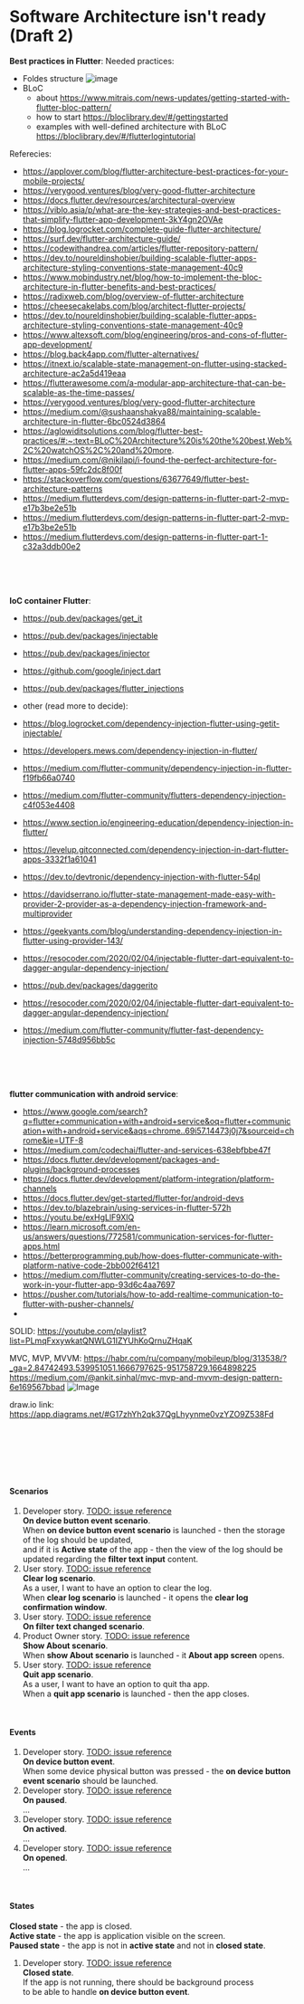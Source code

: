 # Software Architecture isn't ready (Draft 2)

**Best practices in Flutter**:
Needed practices:
- Foldes structure
![image](https://user-images.githubusercontent.com/45210795/214284000-8eb1750b-e00f-4c49-b252-8fa102681989.png)
- BLoC
  - about https://www.mitrais.com/news-updates/getting-started-with-flutter-bloc-pattern/
  - how to start https://bloclibrary.dev/#/gettingstarted
  - examples with well-defined architecture with BLoC https://bloclibrary.dev/#/flutterlogintutorial

Referecies:
- https://applover.com/blog/flutter-architecture-best-practices-for-your-mobile-projects/
- https://verygood.ventures/blog/very-good-flutter-architecture
- https://docs.flutter.dev/resources/architectural-overview
- https://viblo.asia/p/what-are-the-key-strategies-and-best-practices-that-simplify-flutter-app-development-3kY4gn2OVAe
- https://blog.logrocket.com/complete-guide-flutter-architecture/
- https://surf.dev/flutter-architecture-guide/
- https://codewithandrea.com/articles/flutter-repository-pattern/
- https://dev.to/noureldinshobier/building-scalable-flutter-apps-architecture-styling-conventions-state-management-40c9
- https://www.mobindustry.net/blog/how-to-implement-the-bloc-architecture-in-flutter-benefits-and-best-practices/
- https://radixweb.com/blog/overview-of-flutter-architecture
- https://cheesecakelabs.com/blog/architect-flutter-projects/
- https://dev.to/noureldinshobier/building-scalable-flutter-apps-architecture-styling-conventions-state-management-40c9
- https://www.altexsoft.com/blog/engineering/pros-and-cons-of-flutter-app-development/
- https://blog.back4app.com/flutter-alternatives/
- https://itnext.io/scalable-state-management-on-flutter-using-stacked-architecture-ac2a5d419eaa
- https://flutterawesome.com/a-modular-app-architecture-that-can-be-scalable-as-the-time-passes/
- https://verygood.ventures/blog/very-good-flutter-architecture
- https://medium.com/@sushaanshakya88/maintaining-scalable-architecture-in-flutter-6bc0524d3864
- https://aglowiditsolutions.com/blog/flutter-best-practices/#:~:text=BLoC%20Architecture%20is%20the%20best,Web%2C%20watchOS%2C%20and%20more.
- https://medium.com/@nikilapi/i-found-the-perfect-architecture-for-flutter-apps-59fc2dc8f00f
- https://stackoverflow.com/questions/63677649/flutter-best-architecture-patterns
- https://medium.flutterdevs.com/design-patterns-in-flutter-part-2-mvp-e17b3be2e51b
- https://medium.flutterdevs.com/design-patterns-in-flutter-part-2-mvp-e17b3be2e51b
- https://medium.flutterdevs.com/design-patterns-in-flutter-part-1-c32a3ddb00e2

<br>
<br>
<br>

**IoC container Flutter**:
  - https://pub.dev/packages/get_it
  - https://pub.dev/packages/injectable
  - https://pub.dev/packages/injector
  - https://github.com/google/inject.dart
  - https://pub.dev/packages/flutter_injections
  - other (read more to decide):
  - https://blog.logrocket.com/dependency-injection-flutter-using-getit-injectable/
  - https://developers.mews.com/dependency-injection-in-flutter/

  - https://medium.com/flutter-community/dependency-injection-in-flutter-f19fb66a0740
  - https://medium.com/flutter-community/flutters-dependency-injection-c4f053e4408
  - https://www.section.io/engineering-education/dependency-injection-in-flutter/
  - https://levelup.gitconnected.com/dependency-injection-in-dart-flutter-apps-3332f1a61041
  - https://dev.to/devtronic/dependency-injection-with-flutter-54pl
  - https://davidserrano.io/flutter-state-management-made-easy-with-provider-2-provider-as-a-dependency-injection-framework-and-multiprovider
  - https://geekyants.com/blog/understanding-dependency-injection-in-flutter-using-provider-143/
  - https://resocoder.com/2020/02/04/injectable-flutter-dart-equivalent-to-dagger-angular-dependency-injection/
  - https://pub.dev/packages/daggerito
  - https://resocoder.com/2020/02/04/injectable-flutter-dart-equivalent-to-dagger-angular-dependency-injection/
  - https://medium.com/flutter-community/flutter-fast-dependency-injection-5748d956bb5c

<br>
<br>
<br>

**flutter communication with android service**:
- https://www.google.com/search?q=flutter+communication+with+android+service&oq=flutter+communication+with+android+service&aqs=chrome..69i57.14473j0j7&sourceid=chrome&ie=UTF-8
- https://medium.com/codechai/flutter-and-services-638ebfbbe47f
- https://docs.flutter.dev/development/packages-and-plugins/background-processes
- https://docs.flutter.dev/development/platform-integration/platform-channels
- https://docs.flutter.dev/get-started/flutter-for/android-devs
- https://dev.to/blazebrain/using-services-in-flutter-572h
- https://youtu.be/exHgLlF9XlQ
- https://learn.microsoft.com/en-us/answers/questions/772581/communication-services-for-flutter-apps.html
- https://betterprogramming.pub/how-does-flutter-communicate-with-platform-native-code-2bb002f64121
- https://medium.com/flutter-community/creating-services-to-do-the-work-in-your-flutter-app-93d6c4aa7697
- https://pusher.com/tutorials/how-to-add-realtime-communication-to-flutter-with-pusher-channels/
-  



SOLID:
https://youtube.com/playlist?list=PLmqFxxywkatQNWLG1IZYUhKoQrnuZHqaK

MVC, MVP, MVVM:
https://habr.com/ru/company/mobileup/blog/313538/?_ga=2.84742493.539951051.1666797625-951758729.1664898225
https://medium.com/@ankit.sinhal/mvc-mvp-and-mvvm-design-pattern-6e169567bbad
![Image](https://user-images.githubusercontent.com/45210795/198054831-6a0b492a-f74c-4fc6-88c6-e3488402e63f.png)


draw.io link:
https://app.diagrams.net/#G17zhYh2qk37QgLhyynme0vzYZO9Z538Fd


<br>
<br>
<br>
<br>
<br>

#### Scenarios
1. Developer story. [TODO: issue reference]()<br>
**On device button event scenario**.<br>
When **on device button event scenario** is launched - then the storage of the log should be updated,<br>
and if it is **Active state** of the app - then the view of the log should be updated regarding the **filter text input** content.<br>
2. User story. [TODO: issue reference]()<br>
**Clear log scenario**.<br>
As a user, I want to have an option to clear the log.<br>
When **clear log scenario** is launched - it opens the **clear log confirmation window**.<br>
4. User story. [TODO: issue reference]()<br>
**On filter text changed scenario**.<br>
5. Product Owner story. [TODO: issue reference]()<br>
**Show About scenario**.<br>
When **show About scenario** is launched - it **About app screen** opens.<br>
6. User story. [TODO: issue reference]()<br>
**Quit app scenario**.<br>
As a user, I want to have an option to quit tha app.<br>
When a **quit app scenario** is launched - then the app closes.<br>
<br>

#### Events
1. Developer story. [TODO: issue reference]()<br>
**On device button event**.<br>
When some device physical button was pressed - the **on device button event scenario** should be launched.
2. Developer story. [TODO: issue reference]()<br>
**On paused**.<br>
...
3. Developer story. [TODO: issue reference]()<br>
**On actived**.<br>
...
4. Developer story. [TODO: issue reference]()<br>
**On opened**.<br>
...
<br>

#### States
**Closed state** - the app is closed.<br>
**Active state** - the app is application visible on the screen.<br>
**Paused state** - the app is not in **active state** and not in **closed state**.<br>
1. Developer story. [TODO: issue reference]()<br>
**Closed state**.<br>
If the app is not running, there should be background process<br>
to be able to handle **on device button event**.
<br>
